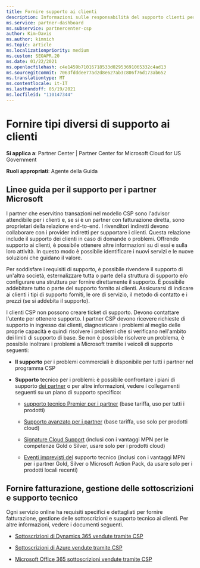```yaml
---
title: Fornire supporto ai clienti
description: Informazioni sulle responsabilità del supporto clienti per i partner nel programma CSP. Illustra il supporto per la fatturazione, la gestione delle sottoscrizioni e i problemi tecnici.
ms.service: partner-dashboard
ms.subservice: partnercenter-csp
author: Kim-Davis
ms.author: kimnich
ms.topic: article
ms.localizationpriority: medium
ms.custom: SEOAPR.20
ms.date: 01/22/2021
ms.openlocfilehash: c4e1459b71016718533d02953691065332c4ad13
ms.sourcegitcommit: 7063fdddee77ad2d8e627ab3c806f76d173ab652
ms.translationtype: MT
ms.contentlocale: it-IT
ms.lasthandoff: 05/19/2021
ms.locfileid: "110147344"
---
```

# <a name="providing-different-types-of-support-to-your-customers"></a>Fornire tipi diversi di supporto ai clienti

**Si applica a**: Partner Center | Partner Center for Microsoft Cloud for US Government

**Ruoli appropriati**: Agente della Guida

## <a name="microsoft-partner-support-guidance"></a>Linee guida per il supporto per i partner Microsoft

I partner che eservitino transazioni nel modello CSP sono l'advisor attendibile per i clienti e, se si è un partner con fatturazione diretta, sono proprietari della relazione end-to-end. I rivenditori indiretti devono collaborare con i provider indiretti per supportare i clienti. Questa relazione include il supporto dei clienti in caso di domande o problemi. Offrendo supporto ai clienti, è possibile ottenere altre informazioni su di essi e sulla loro attività. In questo modo è possibile identificare i nuovi servizi e le nuove soluzioni che guidano il valore.

Per soddisfare i requisiti di supporto, è possibile rivendere il supporto di un'altra società, esternalizzare tutta o parte della struttura di supporto e/o configurare una struttura per fornire direttamente il supporto. È possibile addebitare tutto o parte del supporto fornito ai clienti. Assicurarsi di indicare ai clienti i tipi di supporto forniti, le ore di servizio, il metodo di contatto e i prezzi (se si addebita il supporto).

I clienti CSP non possono creare ticket di supporto. Devono contattare l'utente per ottenere supporto. I partner CSP devono ricevere richieste di supporto in ingresso dai clienti, diagnosticare i problemi al meglio delle proprie capacità e quindi risolvere i problemi che si verificano nell'ambito dei limiti di supporto di base. Se non è possibile risolvere un problema, è possibile inoltrare i problemi a Microsoft tramite i veicoli di supporto seguenti:

- **Il supporto** per i problemi commerciali è disponibile per tutti i partner nel programma CSP

- **Supporto** tecnico per i problemi: è possibile confrontare i piani di supporto [dei partner](https://partner.microsoft.com/support/partnersupport) o per altre informazioni, vedere i collegamenti seguenti su un piano di supporto specifico:

  - [supporto tecnico Premier per i partner](https://partner.microsoft.com/support/microsoft-services-premier-support) (base tariffa, uso per tutti i prodotti)

  - [Supporto avanzato per i partner](https://partner.microsoft.com/support/advanced-cloud-support) (base tariffa, uso solo per prodotti cloud)

  - [Signature Cloud Support](manage-your-partner-network-benefits.md) (inclusi con i vantaggi MPN per le competenze Gold o Silver, usare solo per i prodotti cloud)

  - [Eventi imprevisti del](manage-your-partner-network-benefits.md) supporto tecnico (inclusi con i vantaggi MPN per i partner Gold, Silver o Microsoft Action Pack, da usare solo per i prodotti locali recenti)

## <a name="providing-billing-subscription-management-and-technical-support"></a>Fornire fatturazione, gestione delle sottoscrizioni e supporto tecnico 

Ogni servizio online ha requisiti specifici e dettagliati per fornire fatturazione, gestione delle sottoscrizioni e supporto tecnico ai clienti. Per altre informazioni, vedere i documenti seguenti.

- [Sottoscrizioni di Dynamics 365 vendute tramite CSP](https://www.microsoftpartnercommunity.com/t5/CSP/Microsoft-Partner-Support-Guidance/m-p/5262#M30)

- [Sottoscrizioni di Azure vendute tramite CSP](https://www.microsoftpartnercommunity.com/t5/CSP/Microsoft-Partner-Support-Guidance/m-p/5263#M31)

- [Microsoft Office 365 sottoscrizioni vendute tramite CSP](https://www.microsoftpartnercommunity.com/t5/CSP/Microsoft-Partner-Support-Guidance/m-p/5264#M32)
